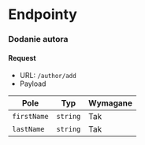 ﻿# Endpointy

### Dodanie autora
#### Request
- URL: `/author/add`
- Payload

| Pole | Typ | Wymagane |
|------|-----|----------|
| `firstName` | `string` | Tak |
| `lastName` | `string` | Tak |
